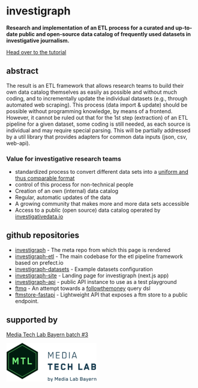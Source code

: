 # investigraph

**Research and implementation of an ETL process for a curated and up-to-date public and open-source data catalog of frequently used datasets in investigative journalism.**

[Head over to the tutorial](./tutorial/)

## abstract

The result is an ETL framework that allows research teams to build their own data catalog themselves as easily as possible and without much coding, and to incrementally update the individual datasets (e.g., through automated web scraping). This process (data import & update) should be possible without programming knowledge, by means of a frontend. However, it cannot be ruled out that for the 1st step (extraction) of an ETL pipeline for a given dataset, some coding is still needed, as each source is individual and may require special parsing. This will be partially addressed by a util library that provides adapters for common data inputs (json, csv, web-api).

### Value for investigative research teams
- standardized process to convert different data sets into a [uniform and thus comparable format](https://followthemoney.tech)
- control of this process for non-technical people
- Creation of an own (internal) data catalog
- Regular, automatic updates of the data
- A growing community that makes more and more data sets accessible
- Access to a public (open source) data catalog operated by [investigativedata.io](https://investigativedata.io)

## github repositories
- [investigraph](https://github.com/investigativedata/investigraph) - The meta repo from which this page is rendered
- [investigraph-etl](https://github.com/investigativedata/investigraph-etl) - The main codebase for the etl pipeline framework based on prefect.io
- [investigraph-datasets](https://github.com/investigativedata/investigraph-datasets) - Example datasets configuration
- [investigraph-site](https://github.com/investigativedata/investigraph-site) - Landing page for investigraph (next.js app)
- [investigraph-api](https://github.com/investigativedata/investigraph-api) - public API instance to use as a test playground
- [ftmq](https://github.com/investigativedata/ftmq) - An attempt towards a [followthemoney](https://github.com/alephdata/followthemoney) query dsl
- [ftmstore-fastapi](https://github.com/investigativedata/ftmstore-fastapi) - Lightweight API that exposes a ftm store to a public endpoint.

## supported by
[Media Tech Lab Bayern batch #3](https://github.com/media-tech-lab)

<a href="https://www.media-lab.de/en/programs/media-tech-lab">
    <img src="https://raw.githubusercontent.com/media-tech-lab/.github/main/assets/mtl-powered-by.png" width="240" title="Media Tech Lab powered by logo">
</a>
